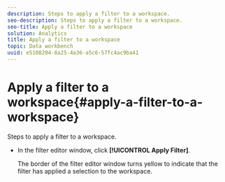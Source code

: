 ```yaml
---
description: Steps to apply a filter to a workspace.
seo-description: Steps to apply a filter to a workspace.
seo-title: Apply a filter to a workspace
solution: Analytics
title: Apply a filter to a workspace
topic: Data workbench
uuid: e5108204-8a25-4a36-a5c6-57fc4ac9ba41
---
```


# Apply a filter to a workspace{#apply-a-filter-to-a-workspace}

Steps to apply a filter to a workspace.

* In the filter editor window, click **[!UICONTROL Apply Filter]**.

  The border of the filter editor window turns yellow to indicate that the filter has applied a selection to the workspace.

